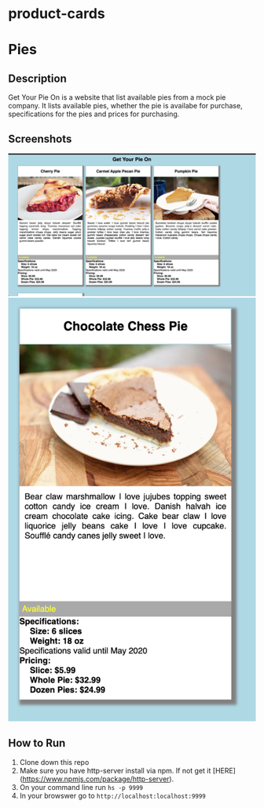 # product-cards
# Pies


## Description 

Get Your Pie On is a website that list available pies from a mock pie company. It lists available pies, whether the pie is availabe for purchase, specifications for the pies and prices for purchasing.

## Screenshots

![Screenshots](./screenshots/pageView.png)
![Screenshots](./screenshots/cardView.png)

## How to Run 

1. Clone down this repo
1. Make sure you have http-server install via npm. If not get it [HERE] (https://www.npmjs.com/package/http-server).
1. On your command line run `hs -p 9999`
1. In your browswer go to `http://localhost:localhost:9999`